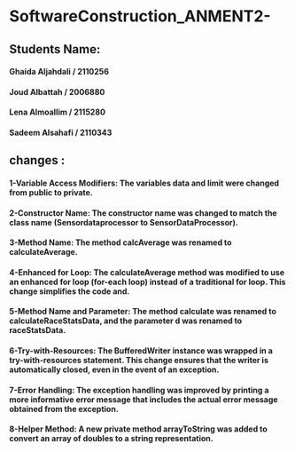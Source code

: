 # **SoftwareConstruction_ANMENT2-**
## **Students Name:**
#### Ghaida Aljahdali / 2110256
#### Joud Albattah / 2006880
#### Lena Almoallim / 2115280
#### Sadeem Alsahafi / 2110343
## **changes :**
#### 1-Variable Access Modifiers: The variables data and limit were changed from public to private. 
#### 2-Constructor Name: The constructor name was changed to match the class name (Sensordataprocessor to SensorDataProcessor).
#### 3-Method Name: The method calcAverage was renamed to calculateAverage.
#### 4-Enhanced for Loop: The calculateAverage method was modified to use an enhanced for loop (for-each loop) instead of a traditional for loop. This change simplifies the code and.
#### 5-Method Name and Parameter: The method calculate was renamed to calculateRaceStatsData, and the parameter d was renamed to raceStatsData. 
#### 6-Try-with-Resources: The BufferedWriter instance was wrapped in a try-with-resources statement. This change ensures that the writer is automatically closed, even in the event of an exception.
#### 7-Error Handling: The exception handling was improved by printing a more informative error message that includes the actual error message obtained from the exception. 
#### 8-Helper Method: A new private method arrayToString was added to convert an array of doubles to a string representation. 
